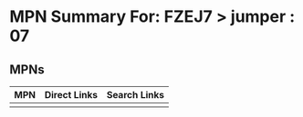 



# MPN Summary For: FZEJ7 > jumper : 07

## MPNs
  

|MPN|Direct Links|Search Links|
| :--- | :--- | :--- |
||||
